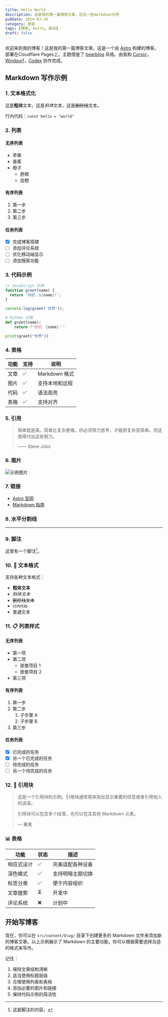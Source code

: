 ```yaml
---
title: Hello World
description: 这是我的第一篇博客文章，包含一些markdown示例
pubDate: 2024-03-20
category: 随笔
tags: [博客, Astro, 废话]
draft: false
---
```


欢迎来到我的博客！这是我的第一篇博客文章。这是一个由 [Astro](https://astro.build) 构建的博客。部署在Cloudflare Pages上，主题借鉴了 [bearblog](https://bearblog.dev/) 风格。由我和 [Cursor](https://www.cursor.com/)，[Windsurf](https://windsurf.com/)，[Codex](https://chatgpt.com/codex) 协作完成。
## Markdown 写作示例

### 1. 文本格式化

这是**粗体**文本，这是*斜体*文本，这是~~删除线~~文本。

行内代码：`const hello = "world"`

### 2. 列表

#### 无序列表
- 苹果
- 香蕉
- 橙子
  - 脐橙
  - 血橙

#### 有序列表
1. 第一步
2. 第二步
3. 第三步

#### 任务列表
- [x] 完成博客搭建
- [ ] 添加评论系统
- [ ] 优化移动端显示
- [ ] 添加搜索功能

### 3. 代码示例

```js
// JavaScript 示例
function greet(name) {
  return `你好，${name}!`;
}

console.log(greet('世界'));
```

```python
# Python 示例
def greet(name):
    return f"你好，{name}！"

print(greet("世界"))
```

### 4. 表格

| 功能 | 支持 | 说明 |
|------|------|------|
| 文章 | ✅ | Markdown 格式 |
| 图片 | ✅ | 支持本地和远程 |
| 代码 | ✅ | 语法高亮 |
| 表格 | ✅ | 支持对齐 |

### 5. 引用

> 简单就是美。简单比复杂更难。你必须努力思考，才能把复杂变简单。但这值得付出这些努力。
> 
> —— Steve Jobs

### 6. 图片

![示例图片](/1.jpg)

### 7. 链接

- [Astro 官网](https://astro.build)
- [Markdown 指南](https://www.markdownguide.org)

### 8. 水平分割线

---

### 9. 脚注

这里有一个脚注[^1]。

[^1]: 这是脚注的内容。

### 10. 📝 文本格式

支持各种文本格式：

- **粗体文本**
- *斜体文本*
- ~~删除线文本~~
- `行内代码`
- 普通文本

### 11. 📋 列表样式

#### 无序列表
- 第一项
- 第二项
  - 嵌套项目 1
  - 嵌套项目 2
- 第三项

#### 有序列表
1. 第一步
2. 第二步
   1. 子步骤 A
   2. 子步骤 B
3. 第三步

#### 任务列表
- [x] 已完成的任务
- [x] 另一个已完成的任务
- [ ] 待完成的任务
- [ ] 另一个待完成的任务

### 12. 💬 引用块

> 这是一个引用块的示例。引用块通常用来突出显示重要的信息或者引用他人的话语。
>
> 引用块可以包含多个段落，也可以包含其他 Markdown 元素。
>
> — 果黑

### 📊 表格

| 功能 | 状态 | 描述 |
|------|------|------|
| 响应式设计 | ✅ | 完美适配各种设备 |
| 深色模式 | ✅ | 支持明暗主题切换 |
| 标签分类 | ✅ | 便于内容组织 |
| 文章搜索 | ⏳ | 开发中 |
| 评论系统 | ❌ | 计划中 |


## 开始写博客

现在，你可以在 `src/content/blog/` 目录下创建更多的 Markdown 文件来添加新的博客文章。以上示例展示了 Markdown 的主要功能，你可以根据需要选择合适的格式来写作。

记住：
1. 保持文章结构清晰
2. 适当使用标题层级
3. 合理使用列表和表格
4. 添加必要的图片和链接
5. 保持代码示例的简洁性
